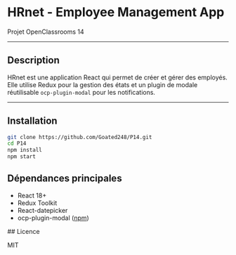# HRnet - Employee Management App

Projet OpenClassrooms 14

---

## Description

HRnet est une application React qui permet de créer et gérer des employés.  
Elle utilise Redux pour la gestion des états et un plugin de modale réutilisable `ocp-plugin-modal` pour les notifications.

---


## Installation

```bash
git clone https://github.com/Goated248/P14.git
cd P14
npm install
npm start
```

## Dépendances principales

- React 18+
- Redux Toolkit
- React-datepicker
- ocp-plugin-modal ([npm](https://www.npmjs.com/package/ocp-plugin-modal))
    
## Licence

MIT